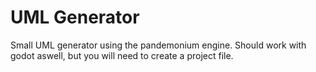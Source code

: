 # UML Generator

Small UML generator using the pandemonium engine. Should work with godot aswell, but you will need to create a project file.


